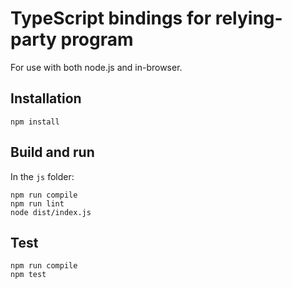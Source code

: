 # TypeScript bindings for relying-party program

For use with both node.js and in-browser.

## Installation

```
npm install
```

## Build and run

In the `js` folder:

```
npm run compile
npm run lint
node dist/index.js
```

## Test

```
npm run compile
npm test
```
